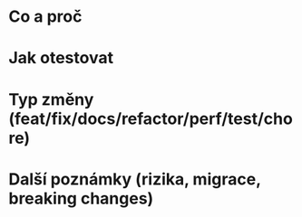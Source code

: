 # Co a proč
# Jak otestovat
# Typ změny (feat/fix/docs/refactor/perf/test/chore)
# Další poznámky (rizika, migrace, breaking changes)
